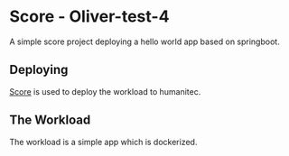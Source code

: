 # Score - Oliver-test-4

A simple score project deploying a hello world app based on springboot.

## Deploying

[Score](https://score.dev/) is used to deploy the workload to humanitec.

## The Workload

The workload is a simple app which is dockerized.
